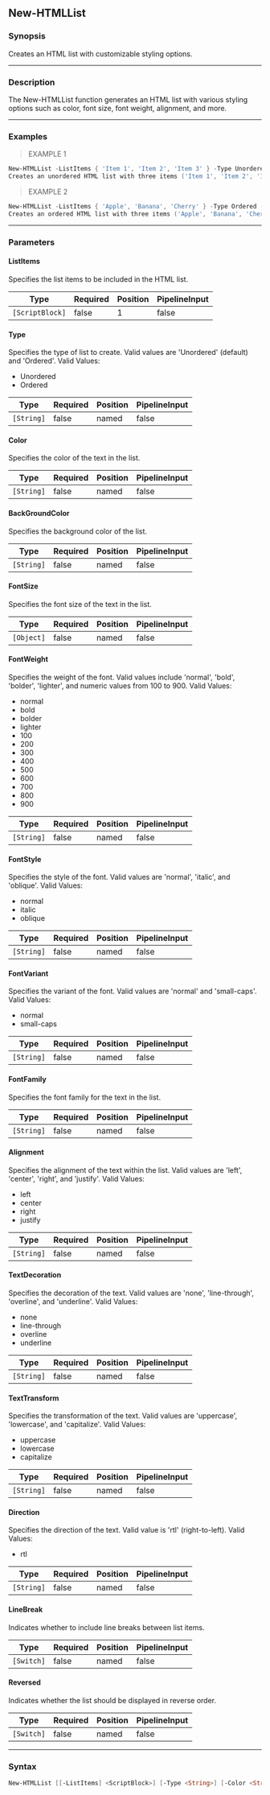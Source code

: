 New-HTMLList
------------

### Synopsis
Creates an HTML list with customizable styling options.

---

### Description

The New-HTMLList function generates an HTML list with various styling options such as color, font size, font weight, alignment, and more.

---

### Examples
> EXAMPLE 1

```PowerShell
New-HTMLList -ListItems { 'Item 1', 'Item 2', 'Item 3' } -Type Unordered -Color 'blue' -FontSize 12 -FontWeight 'bold' -Alignment 'center'
Creates an unordered HTML list with three items ('Item 1', 'Item 2', 'Item 3') displayed in blue color, font size 12, bold font weight, and centered alignment.
```
> EXAMPLE 2

```PowerShell
New-HTMLList -ListItems { 'Apple', 'Banana', 'Cherry' } -Type Ordered -FontFamily 'Arial' -TextDecoration 'underline' -Direction 'rtl'
Creates an ordered HTML list with three items ('Apple', 'Banana', 'Cherry') using Arial font family, underlined text decoration, and right-to-left text direction.
```

---

### Parameters
#### **ListItems**
Specifies the list items to be included in the HTML list.

|Type           |Required|Position|PipelineInput|
|---------------|--------|--------|-------------|
|`[ScriptBlock]`|false   |1       |false        |

#### **Type**
Specifies the type of list to create. Valid values are 'Unordered' (default) and 'Ordered'.
Valid Values:

* Unordered
* Ordered

|Type      |Required|Position|PipelineInput|
|----------|--------|--------|-------------|
|`[String]`|false   |named   |false        |

#### **Color**
Specifies the color of the text in the list.

|Type      |Required|Position|PipelineInput|
|----------|--------|--------|-------------|
|`[String]`|false   |named   |false        |

#### **BackGroundColor**
Specifies the background color of the list.

|Type      |Required|Position|PipelineInput|
|----------|--------|--------|-------------|
|`[String]`|false   |named   |false        |

#### **FontSize**
Specifies the font size of the text in the list.

|Type      |Required|Position|PipelineInput|
|----------|--------|--------|-------------|
|`[Object]`|false   |named   |false        |

#### **FontWeight**
Specifies the weight of the font. Valid values include 'normal', 'bold', 'bolder', 'lighter', and numeric values from 100 to 900.
Valid Values:

* normal
* bold
* bolder
* lighter
* 100
* 200
* 300
* 400
* 500
* 600
* 700
* 800
* 900

|Type      |Required|Position|PipelineInput|
|----------|--------|--------|-------------|
|`[String]`|false   |named   |false        |

#### **FontStyle**
Specifies the style of the font. Valid values are 'normal', 'italic', and 'oblique'.
Valid Values:

* normal
* italic
* oblique

|Type      |Required|Position|PipelineInput|
|----------|--------|--------|-------------|
|`[String]`|false   |named   |false        |

#### **FontVariant**
Specifies the variant of the font. Valid values are 'normal' and 'small-caps'.
Valid Values:

* normal
* small-caps

|Type      |Required|Position|PipelineInput|
|----------|--------|--------|-------------|
|`[String]`|false   |named   |false        |

#### **FontFamily**
Specifies the font family for the text in the list.

|Type      |Required|Position|PipelineInput|
|----------|--------|--------|-------------|
|`[String]`|false   |named   |false        |

#### **Alignment**
Specifies the alignment of the text within the list. Valid values are 'left', 'center', 'right', and 'justify'.
Valid Values:

* left
* center
* right
* justify

|Type      |Required|Position|PipelineInput|
|----------|--------|--------|-------------|
|`[String]`|false   |named   |false        |

#### **TextDecoration**
Specifies the decoration of the text. Valid values are 'none', 'line-through', 'overline', and 'underline'.
Valid Values:

* none
* line-through
* overline
* underline

|Type      |Required|Position|PipelineInput|
|----------|--------|--------|-------------|
|`[String]`|false   |named   |false        |

#### **TextTransform**
Specifies the transformation of the text. Valid values are 'uppercase', 'lowercase', and 'capitalize'.
Valid Values:

* uppercase
* lowercase
* capitalize

|Type      |Required|Position|PipelineInput|
|----------|--------|--------|-------------|
|`[String]`|false   |named   |false        |

#### **Direction**
Specifies the direction of the text. Valid value is 'rtl' (right-to-left).
Valid Values:

* rtl

|Type      |Required|Position|PipelineInput|
|----------|--------|--------|-------------|
|`[String]`|false   |named   |false        |

#### **LineBreak**
Indicates whether to include line breaks between list items.

|Type      |Required|Position|PipelineInput|
|----------|--------|--------|-------------|
|`[Switch]`|false   |named   |false        |

#### **Reversed**
Indicates whether the list should be displayed in reverse order.

|Type      |Required|Position|PipelineInput|
|----------|--------|--------|-------------|
|`[Switch]`|false   |named   |false        |

---

### Syntax
```PowerShell
New-HTMLList [[-ListItems] <ScriptBlock>] [-Type <String>] [-Color <String>] [-BackGroundColor <String>] [-FontSize <Object>] [-FontWeight <String>] [-FontStyle <String>] [-FontVariant <String>] [-FontFamily <String>] [-Alignment <String>] [-TextDecoration <String>] [-TextTransform <String>] [-Direction <String>] [-LineBreak] [-Reversed] [<CommonParameters>]
```
